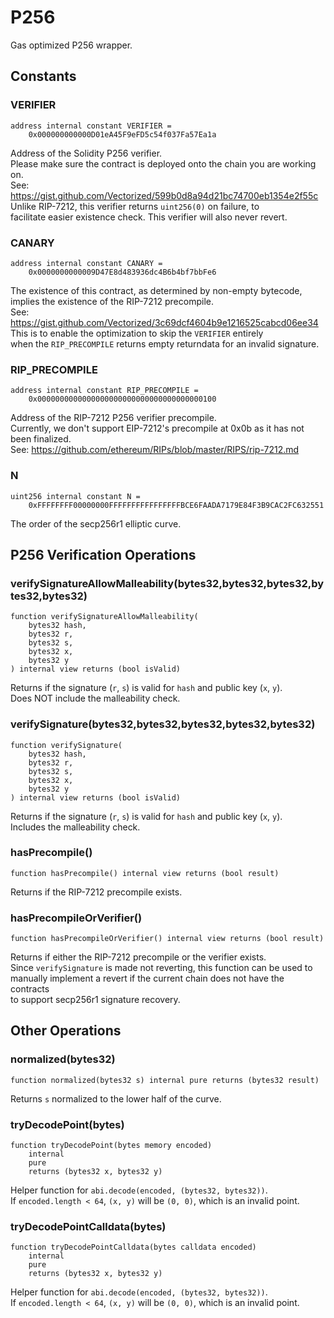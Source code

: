 # P256

Gas optimized P256 wrapper.






<!-- customintro:start --><!-- customintro:end -->

## Constants

### VERIFIER

```solidity
address internal constant VERIFIER =
    0x000000000000D01eA45F9eFD5c54f037Fa57Ea1a
```

Address of the Solidity P256 verifier.   
Please make sure the contract is deployed onto the chain you are working on.   
See: https://gist.github.com/Vectorized/599b0d8a94d21bc74700eb1354e2f55c   
Unlike RIP-7212, this verifier returns `uint256(0)` on failure, to   
facilitate easier existence check. This verifier will also never revert.

### CANARY

```solidity
address internal constant CANARY =
    0x0000000000009D47E8d483936dc4B6b4bf7bbFe6
```

The existence of this contract, as determined by non-empty bytecode,   
implies the existence of the RIP-7212 precompile.   
See: https://gist.github.com/Vectorized/3c69dcf4604b9e1216525cabcd06ee34   
This is to enable the optimization to skip the `VERIFIER` entirely   
when the `RIP_PRECOMPILE` returns empty returndata for an invalid signature.

### RIP_PRECOMPILE

```solidity
address internal constant RIP_PRECOMPILE =
    0x0000000000000000000000000000000000000100
```

Address of the RIP-7212 P256 verifier precompile.   
Currently, we don't support EIP-7212's precompile at 0x0b as it has not been finalized.   
See: https://github.com/ethereum/RIPs/blob/master/RIPS/rip-7212.md

### N

```solidity
uint256 internal constant N =
    0xFFFFFFFF00000000FFFFFFFFFFFFFFFFBCE6FAADA7179E84F3B9CAC2FC632551
```

The order of the secp256r1 elliptic curve.

## P256 Verification Operations

### verifySignatureAllowMalleability(bytes32,bytes32,bytes32,bytes32,bytes32)

```solidity
function verifySignatureAllowMalleability(
    bytes32 hash,
    bytes32 r,
    bytes32 s,
    bytes32 x,
    bytes32 y
) internal view returns (bool isValid)
```

Returns if the signature (`r`, `s`) is valid for `hash` and public key (`x`, `y`).   
Does NOT include the malleability check.

### verifySignature(bytes32,bytes32,bytes32,bytes32,bytes32)

```solidity
function verifySignature(
    bytes32 hash,
    bytes32 r,
    bytes32 s,
    bytes32 x,
    bytes32 y
) internal view returns (bool isValid)
```

Returns if the signature (`r`, `s`) is valid for `hash` and public key (`x`, `y`).   
Includes the malleability check.

### hasPrecompile()

```solidity
function hasPrecompile() internal view returns (bool result)
```

Returns if the RIP-7212 precompile exists.

### hasPrecompileOrVerifier()

```solidity
function hasPrecompileOrVerifier() internal view returns (bool result)
```

Returns if either the RIP-7212 precompile or the verifier exists.   
Since `verifySignature` is made not reverting, this function can be used to   
manually implement a revert if the current chain does not have the contracts   
to support secp256r1 signature recovery.

## Other Operations

### normalized(bytes32)

```solidity
function normalized(bytes32 s) internal pure returns (bytes32 result)
```

Returns `s` normalized to the lower half of the curve.

### tryDecodePoint(bytes)

```solidity
function tryDecodePoint(bytes memory encoded)
    internal
    pure
    returns (bytes32 x, bytes32 y)
```

Helper function for `abi.decode(encoded, (bytes32, bytes32))`.   
If `encoded.length < 64`, `(x, y)` will be `(0, 0)`, which is an invalid point.

### tryDecodePointCalldata(bytes)

```solidity
function tryDecodePointCalldata(bytes calldata encoded)
    internal
    pure
    returns (bytes32 x, bytes32 y)
```

Helper function for `abi.decode(encoded, (bytes32, bytes32))`.   
If `encoded.length < 64`, `(x, y)` will be `(0, 0)`, which is an invalid point.